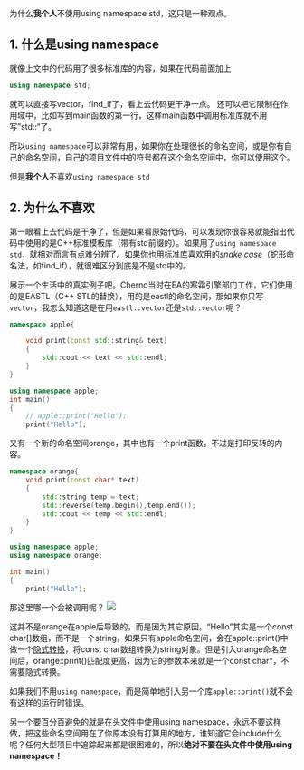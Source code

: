 为什么**我个人**不使用using namespace std，这只是一种观点。

## 1. 什么是using namespace

就像上文中的代码用了很多标准库的内容，如果在代码前面加上
```cpp
using namespace std;
```
就可以直接写vector，find_if了，看上去代码更干净一点。
还可以把它限制在作用域中，比如写到main函数的第一行，这样main函数中调用标准库就不用写”std::“了。

所以`using namespace`可以非常有用，如果你在处理很长的命名空间，或是你有自己的命名空间，自己的项目文件中的符号都在这个命名空间中，你可以使用这个。

但是**我个人**不喜欢`using namespace std`

## 2. 为什么不喜欢

第一眼看上去代码是干净了，但是如果看原始代码，可以发现你很容易就能指出代码中使用的是C++标准模板库（带有std前缀的）。如果用了`using namespace std`，就相对而言有点难分辨了。如果你也用标准库喜欢用的*snake case*（蛇形命名法，如find_if），就很难区分到底是不是std中的。

展示一个生活中的真实例子吧。Cherno当时在EA的寒霜引擎部门工作，它们使用的是EASTL（C++ STL的替换），用的是eastl的命名空间，那如果你只写`vector`，我怎么知道这是在用`eastl::vector`还是`std::vector`呢？

```cpp
namespace apple{

	void print(const std::string& text)
	{
		std::cout << text << std::endl;
	}
}

using namespace apple;
int main()
{
	// apple::print("Hello");
	print("Hello");

```
又有一个新的命名空间orange，其中也有一个print函数，不过是打印反转的内容。
```cpp
namespace orange{
	void print(const char* text)
	{
		std::string temp = text;
		std::reverse(temp.begin(),temp.end());
		std::cout << temp << std::endl;
	}
}

using namespace apple;
using namespace orange;

int main()
{
	print("Hello");
```
那这里哪一个会被调用呢？
![](Pasted%20image%2020230721134655.png)

这并不是orange在apple后导致的，而是因为其它原因。“Hello”其实是一个const char\[]数组，而不是一个string，如果只有apple命名空间，会在apple::print()中做一个[隐式转换](40%20Implicit%20Conversion%20and%20the%20Explicit%20Keyword%20in%20C++.md#^cde452)，将const char数组转换为string对象。但是引入orange命名空间后，orange::print()匹配度更高，因为它的参数本来就是一个const char*，不需要隐式转换。

如果我们不用`using namespace`，而是简单地引入另一个库`apple::print()`就不会有这样的运行时错误。

另一个要百分百避免的就是在头文件中使用using namespace，永远不要这样做，把这些命名空间用在了你原本没有打算用的地方，谁知道它会include什么呢？任何大型项目中追踪起来都是很困难的，所以**绝对不要在头文件中使用using namespace！**
